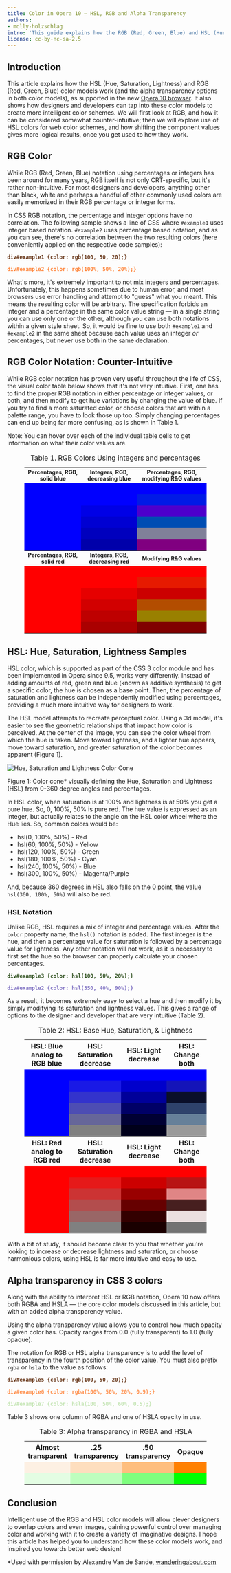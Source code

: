 ```yaml
---
title: Color in Opera 10 — HSL, RGB and Alpha Transparency
authors:
- molly-holzschlag
intro: 'This guide explains how the RGB (Red, Green, Blue) and HSL (Hue, Saturation, Lightness) color models work, and how web designers can make clever use of them in CSS to improve their designs, and make more logical color scheme choices. It also looks at the alpha channel, and how that can also be beneficial.'
license: cc-by-nc-sa-2.5
---
```

<h2>Introduction</h2>
<p>This article explains how the HSL (Hue, Saturation, Lightness) and RGB (Red, Green, Blue) color models work (and the alpha transparency options in both color models), as supported in the new <a href="https://www.opera.com/browser">Opera 10 browser</a>. It also shows how designers and developers can tap into these color models to create more intelligent color schemes. We will first look at RGB, and how it can be considered somewhat counter-intuitive; then we will explore use of HSL colors for web color schemes, and how shifting the component values gives more logical results, once you get used to how they work.</p>

<h2>RGB Color</h2>

<p>While RGB (Red, Green, Blue) notation using percentages or integers has been around for many years, RGB itself is not only CRT-specific, but it's rather non-intuitive. For most designers and developers, anything other than black, white and perhaps a handful of other commonly used colors are easily memorized in their RGB percentage or integer forms.</p>

<p>In CSS RGB notation, the percentage and integer options have no correlation. The following sample shows a line of CSS where <code>#example1</code> uses integer based notation. <code>#example2</code> uses percentage based notation, and as you can see, there's no correlation between the two resulting colors (here conveniently applied on the respective code samples):</p>

<p><code><span title="rgb(100, 50, 20)" style="color: rgb(100, 50, 20);font-weight:bold;" id="example1">div#example1 {color: rgb(100, 50, 20);}</span></code></p>
<p><code><span title="rgb(100%, 50%, 20%)" style="color: rgb(100%, 50%, 20%);font-weight:bold;" id="example2">div#example2 {color: rgb(100%, 50%, 20%);}</span></code></p>

<p>What's more, it's extremely important to not mix integers and percentages. Unfortunately, this happens sometimes due to human error, and most browsers use  error handling and attempt to "guess" what you meant. This means the resulting color will be arbitrary. The specification forbids an integer and a percentage in the same color value string — in a single string you can use only one or the other, although you can use both notations within a given style sheet. So, it would be fine to use both <code>#example1</code> and <code>#example2</code> in the same sheet because each value uses an integer <em>or</em> percentages, but never use both in the same declaration.</p>

<h2>RGB Color Notation: Counter-Intuitive</h2>
<p>While RGB color notation has proven very useful throughout the life of CSS, the visual color table below shows that it's not very intuitive. First, one has to find the proper RGB notation in either percentage or integer values, or both, and then modify to get hue variations by changing the value of blue. If you try to find a more saturated color, or choose colors that are within a palette range, you have to look those up too. Simply changing percentages can end up being far more confusing, as is shown in Table 1.</p>

<p class="note">Note: You can hover over each of the individual table cells to get information on what their color values are.</p>

<figure block="figure">
<table id="rgb" summary="visual table showing rgb color values">

<caption>Table 1. RGB Colors Using integers and percentages</caption>
<tr style="font-size:80%;">
		<th>Percentages, RGB, solid blue </th>
		<th>Integers, RGB, decreasing blue</th>
		<th>Percentages, RGB, modifying R&G values</th>
</tr>
<tr>
	<td title="rgb(0%, 0%, 100%)" style="background-color: rgb(0%, 0%, 100%);" class="rgb-blue"> </td>
	<td title="rgb(0%, 0%, 100%)" style="background-color: rgb(0%, 0%, 100%);" class="rgb-blue"> </td>
	<td title="rgb(0%, 0%, 100%)" style="background-color: rgb(0%, 0%, 100%);" class="rgb-blue"> </td>
</tr>
<tr>
	<td title="rgb(0%, 0%, 100%)" style="background-color: rgb(0%, 0%, 100%);" class="rgb-blue1"> </td>
	<td title="rgb(0, 0, 255)" style="background-color: rgb(0, 0, 255);" class="rgb-blue1-num"> </td>
	<td title="rgb(0%, 10%, 90%)" style="background-color: rgb(0%, 10%, 90%);" class="rgb-blue1-as"> </td>
</tr>
<tr>
	<td title="rgb(0%, 0%, 100%)" style="background-color: rgb(0%, 0%, 100%);" class="rgb-blue2"> </td>
	<td title="rgb(0, 0, 230)" style="background-color: rgb(0, 0, 230);" class="rgb-blue2-num"> </td>
	<td title="rgb(30%, 0%, 80%)" style="background-color: rgb(30%, 0%, 80%);" class="rgb-blue2-as"> </td>
</tr>
<tr>
	<td title="rgb(0%, 0%, 100%)" style="background-color: rgb(0%, 0%, 100%);" class="rgb-blue3"> </td>
	<td title="rgb(0, 0, 210)" style="background-color: rgb(0, 0, 210);" class="rgb-blue3-num"> </td>
	<td title="rgb(0%, 30%, 70%)" style="background-color: rgb(0%, 30%, 70%);" class="rgb-blue3-as"> </td>
</tr>
<tr>
	<td title="rgb(0%, 0%, 100%)" style="background-color: rgb(0%, 0%, 100%);" class="rgb-blue4"> </td>
	<td title="rgb(0, 0, 190)" style="background-color: rgb(0, 0, 190);" class="rgb-blue4-num"> </td>
	<td title="rgb(50%, 50%, 60%)" style="background-color: rgb(50%, 50%, 60%);" class="rgb-blue4-as"> </td>
</tr>
<tr>
	<td title="rgb(0%, 0%, 100%)" style="background-color: rgb(0%, 0%, 100%);" class="rgb-blue5"> </td>
	<td title="rgb(0, 0, 170)" style="background-color: rgb(0, 0, 170);" class="rgb-blue5-num"> </td>
	<td title="rgb(50%, 0%, 50%)" style="background-color: rgb(50%, 0%, 50%);" class="rgb-blue5-as"> </td>
</tr>
<tr style="font-size:80%;">
		<th>Percentages, RGB, solid red </th>
		<th>Integers, RGB, decreasing red</th>
		<th>Modifying R&G values</th>
</tr>
<tr>
	<td title="rgb(100%, 0%, 0%)" style="background-color: rgb(100%, 0%, 0%);" class="rgb-red"> </td>
	<td title="rgb(100%, 0%, 0%)" style="background-color: rgb(100%, 0%, 0%);" class="rgb-red"> </td>
	<td title="rgb(100%, 0%, 0%)" style="background-color: rgb(100%, 0%, 0%);" class="rgb-red"> </td>
</tr>
<tr>
	<td title="rgb(100%, 0%, 0%)" style="background-color: rgb(100%, 0%, 0%);" class="rgb-red1"> </td>
	<td title="rgb(255, 0, 0)" style="background-color: rgb(255, 0, 0);" class="rgb-red1-num"> </td>
	<td title="rgb(90%, 10%, 0%)" style="background-color: rgb(90%, 10%, 0%);" class="rgb-red1-as"> </td>
</tr>
<tr>
	<td title="rgb(100%, 0%, 0%)" style="background-color: rgb(100%, 0%, 0%);" class="rgb-red2"> </td>
	<td title="rgb(230, 0, 0)" style="background-color: rgb(230, 0, 0);" class="rgb-red2-num"> </td>
	<td title="rgb(80%, 0%, 0%)" style="background-color: rgb(80%, 0%, 0%);" class="rgb-red2-as"> </td>
</tr>
<tr>
	<td title="rgb(100%, 0%, 0%)" style="background-color: rgb(100%, 0%, 0%);" class="rgb-red3"> </td>
	<td title="rgb(210, 0, 0)" style="background-color: rgb(210, 0, 0);" class="rgb-red3-num"> </td>
	<td title="rgb(70%, 30%, 0%)" style="background-color: rgb(70%, 30%, 0%);" class="rgb-red3-as"> </td>
</tr>
<tr>
	<td title="rgb(100%, 0%, 0%)" style="background-color: rgb(100%, 0%, 0%);" class="rgb-red4"> </td>
	<td title="rgb(190, 0, 0)" style="background-color: rgb(190, 0, 0);" class="rgb-red4-num"> </td>
	<td title="rgb(60%, 50%, 0%)" style="background-color: rgb(60%, 50%, 0%);" class="rgb-red4-as"> </td>
</tr>
<tr>
	<td title="rgb(100%, 0%, 0%)" style="background-color: rgb(100%, 0%, 0%);" class="rgb-red5"> </td>
	<td title="rgb(170, 0, 0)" style="background-color: rgb(170, 0, 0);" class="rgb-red5-num"> </td>
	<td title="rgb(50%, 0%, 0%)" style="background-color: rgb(50%, 0%, 0%);" class="rgb-red5-as"> </td>
</tr>
</table>
</figure>

<h2>HSL: Hue, Saturation, Lightness Samples</h2>

<p>HSL color, which is supported as part of the CSS 3 color module and has been implemented in Opera since 9.5, works very differently. Instead of adding amounts of red, green and blue (known as additive synthesis) to get a specific color, the hue is chosen as a base point. Then, the percentage of saturation and lightness can be independently modified using percentages, providing a much more intuitive way for designers to work.</p>

<p>The HSL model attempts to recreate perceptual color. Using a 3d model, it's easier to see the geometric relationships that impact how color is perceived. At the center of the image, you can see the color wheel from which the hue is taken. Move toward lightness, and a lighter hue appears, move toward saturation, and greater saturation of the color becomes apparent (Figure 1).</p>

<img src="hsl-cone.png" alt="Hue, Saturation and Lightness Color Cone">
<p class="comment">Figure 1: Color cone* visually defining the Hue, Saturation and Lightness (HSL) from 0-360 degree angles and percentages.</p>

<p>In HSL color, when saturation is at 100% and lightness is at 50% you get a pure hue. So, 0, 100%, 50% is pure red. The hue value is expressed as an integer, but actually relates to the angle on the HSL color wheel where the Hue lies. So, common colors would be:</p>

<ul>
<li>hsl(0, 100%, 50%) - Red</li>
<li>hsl(60, 100%, 50%) - Yellow</li>
<li>hsl(120, 100%, 50%) -  Green</li>
<li>hsl(180, 100%, 50%) - Cyan</li>
<li>hsl(240, 100%, 50%) - Blue</li>
<li>hsl(300, 100%, 50%) - Magenta/Purple</li>
</ul>

<p>And, because 360 degrees in HSL also falls on the 0 point, the value <code>hsl(360, 100%, 50%)</code> will also be red.</p>


<h3>HSL Notation</h3>

<p>Unlike RGB, HSL requires a mix of integer and percentage values. After the <code>color</code> property name, the <code>hsl()</code> notation is added. The first integer is the hue, and then a percentage value for saturation is followed by a percentage value for lightness. Any other notation will not work, as it is necessary to first set the hue so the browser can properly calculate your chosen percentages.</p>

<p><code><span title="hsl(100, 50%, 20%)" style="color: hsl(100, 50%, 20%);font-weight:bold;" id="example3">div#example3 {color: hsl(100, 50%, 20%);}</span></code></p>
<p><code><span title="hsl(250, 40%, 60%)" style="color: hsl(250, 40%, 60%);font-weight:bold;" id="example4">div#example2 {color: hsl(350, 40%, 90%);}</span></code></p>

<p>As a result, it becomes extremely easy to select a hue and then modify it by simply modifying its saturation and lightness values. This gives a range of options to the designer and developer that are very intuitive (Table 2).</p>

<figure block="figure">
<table summary="visual table showing hsl and rgb color values as CSS3">
<caption>Table 2: HSL: Base Hue, Saturation, &amp; Lightness</caption>
<tr>
		<th>HSL: Blue analog to RGB blue </th>
		<th>HSL: Saturation decrease</th>
		<th>HSL: Light decrease</th>
		<th>HSL: Change both</th>
</tr>
<tr>
	<td title="hsl(240, 100%, 50%)" style="background-color: hsl(240, 100%, 50%);" class="hsl-blue"> </td>
	<td title="hsl(240, 100%, 50%)" style="background-color: hsl(240, 100%, 50%);" class="hsl-blue"> </td>
	<td title="hsl(240, 100%, 50%)" style="background-color: hsl(240, 100%, 50%);" class="hsl-blue"> </td>
	<td title="hsl(240, 100%, 50%)" style="background-color: hsl(240, 100%, 50%);" class="hsl-blue"> </td>
</tr>
<tr>
	<td title="hsl(240, 100%, 50%)" style="background-color: hsl(240, 100%, 50%);" class="hsl-blue"> </td>
	<td title="hsl(240, 80%, 50%)" style="background-color: hsl(240, 80%, 50%);" class="hsl-blue1-s"> </td>
	<td title="hsl(240, 100%, 40%)" style="background-color: hsl(240, 100%, 40%);" class="hsl-blue1-l"> </td>
	<td title="hsl(240, 80%, 40%)" style="background-color: hsl(240, 80%, 40%);" class="hsl-blue1-ls"> </td>
</tr>
<tr>
	<td title="hsl(240, 100%, 50%)" style="background-color: hsl(240, 100%, 50%);" class="hsl-blue"> </td>
	<td title="hsl(240, 60%, 50%)" style="background-color: hsl(240, 60%, 50%);" class="hsl-blue2-s"> </td>
	<td title="hsl(240, 100%, 30%)" style="background-color: hsl(240, 100%, 30%);" class="hsl-blue2-l"> </td>
	<td title="hsl(230, 60%, 10%)" style="background-color: hsl(230, 60%, 10%);" class="hsl-blue2-ls"> </td>
</tr>
<tr>
	<td title="hsl(240, 100%, 50%)" style="background-color: hsl(240, 100%, 50%);" class="hsl-blue"> </td>
	<td title="hsl(240, 40%, 50%)" style="background-color: hsl(240, 40%, 50%);" class="hsl-blue3-s"> </td>
	<td title="hsl(240, 100%, 20%)" style="background-color: hsl(240, 100%, 20%);" class="hsl-blue3-l"> </td>
	<td title="hsl(220, 40%, 30%)" style="background-color: hsl(220, 40%, 30%);" class="hsl-blue3-ls"> </td>
</tr>
<tr>
	<td title="hsl(240, 100%, 50%)" style="background-color: hsl(240, 100%, 50%);" class="hsl-blue"> </td>
	<td title="hsl(240, 20%, 50%)" style="background-color: hsl(240, 20%, 50%);" class="hsl-blue4-s"> </td>
	<td title="hsl(240, 100%, 10%)" style="background-color: hsl(240, 100%, 10%);" class="hsl-blue4-l"> </td>
	<td title="hsl(210, 20%, 50%)" style="background-color: hsl(210, 20%, 50%);" class="hsl-blue4-ls"> </td>
</tr>
<tr>
	<td title="hsl(240, 100%, 50%)" style="background-color: hsl(240, 100%, 50%);" class="hsl-blue"> </td>
	<td title="hsl(240, 0%, 50%)" style="background-color: hsl(240, 0%, 50%);" class="hsl-blue5-s"> </td>
	<td title="hsl(240, 100%, 5%)" style="background-color: hsl(240, 100%, 5%);" class="hsl-blue5-l"> </td>
	<td title="hsl(200, 0%, 60%)" style="background-color: hsl(200, 0%, 60%);" class="hsl-blue5-ls"> </td>
</tr>
<tr>
		<th>HSL: Red analog to RGB red </th>
		<th>HSL: Saturation decrease</th>
		<th>HSL: Light decrease</th>
		<th>HSL: Change both</th>
</tr>
<tr>
	<td title="hsl(0, 100%, 50%)" style="background-color: hsl(0, 100%, 50%);" class="hsl-red"> </td>
	<td title="hsl(0, 100%, 50%)" style="background-color: hsl(0, 100%, 50%);" class="hsl-red"> </td>
	<td title="hsl(0, 100%, 50%)" style="background-color: hsl(0, 100%, 50%);" class="hsl-red"> </td>
	<td title="hsl(0, 100%, 50%)" style="background-color: hsl(0, 100%, 50%);" class="hsl-red"> </td>
</tr>
<tr>
	<td title="hsl(0, 100%, 50%)" style="background-color: hsl(0, 100%, 50%);" class="hsl-red"> </td>
	<td title="hsl(0, 80%, 50%)" style="background-color: hsl(0, 80%, 50%);" class="hsl-red1-s"> </td>
	<td title="hsl(0, 100%, 40%)" style="background-color: hsl(0, 100%, 40%);" class="hsl-red1-l"> </td>
	<td title="hsl(0, 80%, 40%)" style="background-color: hsl(0, 80%, 40%);" class="hsl-red1-ls"> </td>
</tr>
<tr>
	<td title="hsl(0, 100%, 50%)" style="background-color: hsl(0, 100%, 50%);" class="hsl-red"> </td>
	<td title="hsl(0, 60%, 50%)" style="background-color: hsl(0, 60%, 50%);" class="hsl-red2-s"> </td>
	<td title="hsl(0, 100%, 30%)" style="background-color: hsl(0, 100%, 30%);" class="hsl-red2-l"> </td>
	<td title="hsl(0, 60%, 70%)" style="background-color: hsl(0, 60%, 70%);" class="hsl-red2-ls"> </td>
</tr>
<tr>
	<td title="hsl(0, 100%, 50%)" style="background-color: hsl(0, 100%, 50%);" class="hsl-red"> </td>
	<td title="hsl(0, 40%, 50%)" style="background-color: hsl(0, 40%, 50%);" class="hsl-red3-s"> </td>
	<td title="hsl(0, 100%, 20%)" style="background-color: hsl(0, 100%, 20%);" class="hsl-red3-l"> </td>
	<td title="hsl(0, 40%, 20%)" style="background-color: hsl(0, 40%, 20%);" class="hsl-red3-ls"> </td>
</tr>
<tr>
	<td title="hsl(0, 100%, 50%)" style="background-color: hsl(0, 100%, 50%);" class="hsl-red"> </td>
	<td title="hsl(0, 20%, 50%)" style="background-color: hsl(0, 20%, 50%);" class="hsl-red4-s"> </td>
	<td title="hsl(0, 100%, 10%)" style="background-color: hsl(0, 100%, 10%);" class="hsl-red4-l"> </td>
	<td title="hsl(0, 20%, 90%)" style="background-color: hsl(0, 20%, 90%);" class="hsl-red4-ls"> </td>
</tr>
<tr>
	<td title="hsl(0, 100%, 50%)" style="background-color: hsl(0, 100%, 50%);" class="hsl-red"> </td>
	<td title="hsl(0, 0%, 50%)" style="background-color: hsl(0, 0%, 50%);" class="hsl-red5-s"> </td>
	<td title="hsl(0, 100%, 5%)" style="background-color: hsl(0, 100%, 5%);" class="hsl-red5-l"> </td>
	<td title="hsl(0, 0%, 45%)" style="background-color: hsl(0, 0%, 45%);" class="hsl-red5-ls"> </td>
</tr>
</table>
</figure>

<p>With a bit of study, it should become clear to you that whether you're looking to increase or decrease lightness and saturation, or choose harmonious colors, using HSL is far more intuitive and easy to use.</p>

<h2>Alpha transparency in CSS 3 colors</h2>
<p>Along with the ability to interpret HSL or RGB notation, Opera 10 now offers both RGBA and HSLA — the core color models discussed in this article, but with an added alpha transparency value.</p>

<p>Using the alpha transparency value allows you to control how much opacity a given color has. Opacity ranges from 0.0 (fully transparent) to 1.0 (fully opaque).</p>

<p>The notation for RGB or HSL alpha transparency is to add the level of transparency in the fourth position of the color value. You must also prefix <code>rgba</code> or <code>hsla</code> to the value as follows:</p>

<p><code><span title="rgb(100, 50, 20)" style="color: rgb(100, 50, 20);font-weight:bold;" id="example5">div#example5 {color: rgb(100, 50, 20);}</span></code></p>
<p><code><span title="rgba(100%, 50%, 20%, 0.9)" style="color: rgba(100%, 50%, 20%, 0.9);font-weight:bold;" id="example6">div#example6 {color: rgba(100%, 50%, 20%, 0.9);}</span></code></p>
<p><code><span title="hsla(100, 50%, 60%, 0.5)" style="color: hsla(100, 50%, 60%, 0.5);font-weight:bold;" id="example7">div#example7 {color: hsla(100, 50%, 60%, 0.5);}</span></code></p>

<p>Table 3 shows one column of RGBA and one of HSLA opacity in use.</p>

<figure block="figure">
<table summary="Table visually describing opacity and transparency in HSLA and RGBA">
<caption>Table 3: Alpha transparency in RGBA and HSLA</caption>
<tr>
	<th>Almost transparent</th>
	<th>.25 transparency</th>
	<th>.50 transparency</th>
	<th>Opaque</th>
</tr>
<tr>
	<td title="hsla(30, 100%, 50%, 0.1)" style="background-color: hsla(30, 100%, 50%, 0.1);" class="orange1"> </td>
	<td title="hsla(30, 100%, 50%, 0.25)" style="background-color: hsla(30, 100%, 50%, 0.25);" class="orange2"> </td>
	<td title="hsla(30, 100%, 50%, 0.5)" style="background-color: hsla(30, 100%, 50%, 0.5);" class="orange3"> </td>
	<td title="hsla(30, 100%, 50%, 1)" style="background-color: hsla(30, 100%, 50%, 1);" class="orange4"> </td>
</tr>
<tr>
	<td title="rgba(0,255,0,0.1)" style="background-color: rgba(0,255,0,0.1);" class="green1"> </td>
	<td title="rgba(0,255,0,0.25)" style="background-color: rgba(0,255,0,0.25);" class="green2"> </td>
	<td title="rgba(0,255,0,0.5)" style="background-color: rgba(0,255,0,0.5);" class="green3"> </td>
	<td title="rgba(0,255,0,1)" style="background-color: rgba(0,255,0,1);" class="green4"> </td>
</tr>
</table>
</figure>

<h2>Conclusion</h2>

<p>Intelligent use of the RGB and HSL color models will allow clever designers to overlap colors and even images, gaining powerful control over managing color and working with it to create a variety of imaginative designs. I hope this article has helped you to understand how these color models work, and inspired you towards better web design!</p>

<p>*Used with permission by Alexandre Van de Sande, <a href="http://wanderingabout.com/">wanderingabout.com</a></p>
